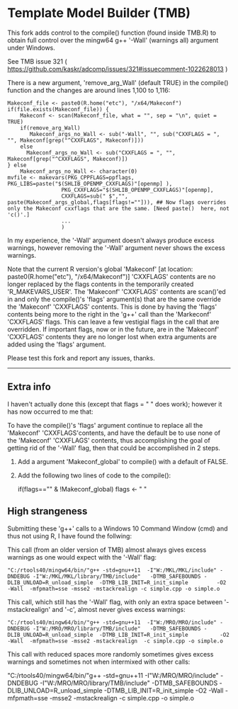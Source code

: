 Template Model Builder (TMB)
============================

This fork adds control to the compile() function (found inside TMB.R) to obtain full control over the mingw64 g++ '-Wall' (warnings all) argument under Windows.

See TMB issue 321  ( https://github.com/kaskr/adcomp/issues/321#issuecomment-1022628013 )

There is a new argument, 'remove_arg_Wall' (default TRUE) in the compile() function and the changes are around lines 1,100 to 1,116:


    Makeconf_file <- paste0(R.home("etc"), "/x64/Makeconf")
    if(file.exists(Makeconf_file)) {
        Makeconf <- scan(Makeconf_file, what = "", sep = "\n", quiet = TRUE)
        if(remove_arg_Wall)
           Makeconf_args_no_Wall <- sub("-Wall", "", sub("CXXFLAGS = ", "", Makeconf[grep("^CXXFLAGS", Makeconf)]))
        else
          Makeconf_args_no_Wall <- sub("CXXFLAGS = ", "", Makeconf[grep("^CXXFLAGS", Makeconf)])
    } else
        Makeconf_args_no_Wall <- character(0)
    mvfile <- makevars(PKG_CPPFLAGS=ppflags, PKG_LIBS=paste("$(SHLIB_OPENMP_CXXFLAGS)"[openmp] ),
                     PKG_CXXFLAGS="$(SHLIB_OPENMP_CXXFLAGS)"[openmp],
                     CXXFLAGS=sub(" $","", paste(Makeconf_args_global,flags[flags!=""])), ## Now flags overrides only the Makeconf cxxflags that are the same. [Need paste()  here, not 'c()'.]
                     ...
                     )     
        
In my experience, the '-Wall' argument doesn't always produce excess warnings, however removing the '-Wall' argument never shows the excess warnings.  
       
Note that the current R version's global 'Makeconf' [at location: paste0(R.home("etc"), "/x64/Makeconf")] 'CXXFLAGS' contents are no longer replaced by the flags contents in the temporarily created 'R_MAKEVARS_USER'.  The 'Makeconf' 'CXXFLAGS' contents are scan()'ed in and only the compile()'s 'flags' argument(s) that are the same override the 'Makeconf' 'CXXFLAGS' contents. This is done by having the 'flags' contents being more to the right in the 'g++' call than the 'Markeconf' 'CXXFLAGS' flags. This can leave a few vestigial flags in the call that are overridden. If important flags, now or in the future, are in the 'Makeconf' 'CXXFLAGS' contents they are no longer lost when extra arguments are added using the 'flags' argument.
    
       
Please test this fork and report any issues, thanks.     

---

## Extra info

I haven't actually done this (except that flags = " " does work); however it has now occurred to me that:

To have the compile()'s 'flags' argument continue to replace all the 'Makeconf' 'CXXFLAGS'contents, and have the default be to use none of the 'Makeconf' 'CXXFLAGS' contents, thus accomplishing the goal of getting rid of the '-Wall' flag, then that could be accomplished in 2 steps. 

1) Add a argument 'Makeconf_global' to compile() with a default of FALSE. 

2) Add the following two lines of code to the compile():

     if(flags=="" & !Makeconf_global)
          flags <- " "

## High strangeness

Submitting these 'g++' calls to a Windows 10 Command Window (cmd) and thus not using R, I have found the follwing:

This call (from an older version of TMB) almost always gives excess warnings as one would expect with the '-Wall' flag:

    "C:/rtools40/mingw64/bin/"g++ -std=gnu++11  -I"W:/MKL/MKL/include" -DNDEBUG -I"W:/MKL/MKL/library/TMB/include"   -DTMB_SAFEBOUNDS -DLIB_UNLOAD=R_unload_simple  -DTMB_LIB_INIT=R_init_simple         -O2 -Wall  -mfpmath=sse -msse2 -mstackrealign -c simple.cpp -o simple.o
    
This call, which still has the '-Wall' flag, with only an extra space between '-mstackrealign' and '-c', almost never gives excess warnings:
    
    "C:/rtools40/mingw64/bin/"g++ -std=gnu++11  -I"W:/MRO/MRO/include" -DNDEBUG -I"W:/MRO/MRO/library/TMB/include"   -DTMB_SAFEBOUNDS -DLIB_UNLOAD=R_unload_simple  -DTMB_LIB_INIT=R_init_simple          -O2 -Wall  -mfpmath=sse -msse2 -mstackrealign  -c simple.cpp -o simple.o
    
This call with reduced spaces more randomly sometimes gives excess warnings and sometimes not when intermixed with other calls:

   "C:/rtools40/mingw64/bin/"g++ -std=gnu++11  -I"W:/MRO/MRO/include" -DNDEBUG -I"W:/MRO/MRO/library/TMB/include"   -DTMB_SAFEBOUNDS -DLIB_UNLOAD=R_unload_simple  -DTMB_LIB_INIT=R_init_simple          -O2 -Wall  -mfpmath=sse -msse2 -mstackrealign  -c simple.cpp -o simple.o



